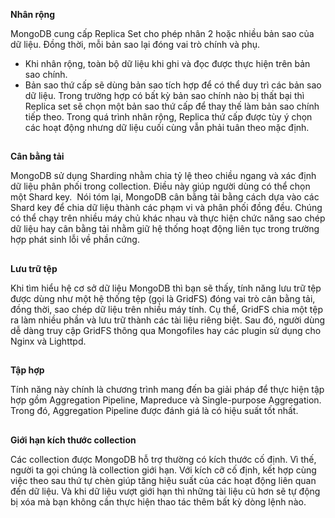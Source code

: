 **Nhân rộng**

MongoDB cung cấp Replica Set cho phép nhân 2 hoặc nhiều bản sao của dữ liệu. Đồng thời, mỗi bản sao lại đóng vai trò chính và phụ.
- Khi nhân rộng, toàn bộ dữ liệu khi ghi và đọc được thực hiện trên bản sao chính.
- Bản sao thứ cấp sẽ dùng bản sao tích hợp để có thể duy trì các bản sao dữ liệu.
Trong trường hợp có bất kỳ bản sao chính nào bị thất bại thì Replica set sẽ chọn một bản sao thứ cấp để thay thế làm bản sao chính tiếp theo. Trong quá trình nhân rộng, Replica thứ cấp được tùy ý chọn các hoạt động nhưng dữ liệu cuối cùng vẫn phải tuân theo mặc định.
##
**Cân bằng tải**

MongoDB sử dụng Sharding nhằm chia tỷ lệ theo chiều ngang và xác định dữ liệu phân phối trong collection. Điều này giúp người dùng có thể chọn một Shard key. 
Nói tóm lại, MongoDB cân bằng tải bằng cách dựa vào các Shard key để chia dữ liệu thành các phạm vi và phân phối đồng đều. Chúng có thể chạy trên nhiều máy chủ khác nhau và thực hiện chức năng sao chép dữ liệu hay cân bằng tải nhằm giữ hệ thống hoạt động liên tục trong trường hợp phát sinh lỗi về phần cứng.
##
**Lưu trữ tệp**

Khi tìm hiểu hệ cơ sở dữ liệu MongoDB thì bạn sẽ thấy, tính năng lưu trữ tệp được dùng như một hệ thống tệp (gọi là GridFS) đóng vai trò cân bằng tải, đồng thời, sao chép dữ liệu trên nhiều máy tính. Cụ thể, GridFS chia một tệp ra làm nhiều phần và lưu trữ thành các tài liệu riêng biệt. Sau đó, người dùng dễ dàng truy cập GridFS thông qua Mongofiles hay các plugin sử dụng cho Nginx và Lighttpd.
##
**Tập hợp**

Tính năng này chính là chương trình mang đến ba giải pháp để thực hiện tập hợp gồm Aggregation Pipeline, Mapreduce và Single-purpose Aggregation. Trong đó, Aggregation Pipeline được đánh giá là có hiệu suất tốt nhất. 
##
**Giới hạn kích thước collection**

Các collection được MongoDB hỗ trợ thường có kích thước cố định. Vì thế, người ta gọi chúng là collection giới hạn. Với kích cỡ cố định, kết hợp cùng việc theo sau thứ tự chèn giúp tăng hiệu suất của các hoạt động liên quan đến dữ liệu. Và khi dữ liệu vượt giới hạn thì những tài liệu cũ hơn sẽ tự động bị xóa mà bạn không cần thực hiện thao tác thêm bất kỳ dòng lệnh nào.
